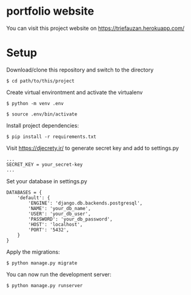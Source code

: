 # portfolio website
You can visit this project website on https://triefauzan.herokuapp.com/

# Setup

Download/clone this repository and switch to the directory

```
$ cd path/to/this/project
```

Create virtual environtment and activate the virtualenv

```
$ python -m venv .env

$ source .env/bin/activate
```

Install project dependencies:

```
$ pip install -r requirements.txt
```

Visit https://djecrety.ir/ to generate secret key and add to settings.py
```
...
SECRET_KEY = your_secret-key
...
```
Set your database in settings.py
```
DATABASES = {
    'default': {
        'ENGINE': 'django.db.backends.postgresql',
        'NAME': 'your_db_name',
        'USER': 'your_db_user',
        'PASSWORD': 'your_db_password',
        'HOST': 'localhost',
        'PORT': '5432',
    }
}
```

Apply the migrations:
```
$ python manage.py migrate
```
You can now run the development server:
```
$ python manage.py runserver
```
